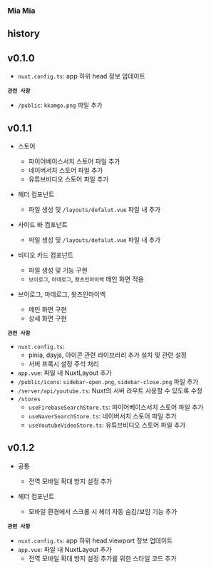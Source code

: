 ### Mia Mia

## history

## v0.1.0

- `nuxt.config.ts`: app 하위 head 정보 업데이트

**`관련 사항`**
- `/public`: `kkamgo.png` 파일 추가

## v0.1.1

- 스토어
  - 파이어베이스서치 스토어 파일 추가
  - 네이버서치 스토어 파일 추가
  - 유튜브비디오 스토어 파일 추가

- 헤더 컴포넌트
  - 파일 생성 및 `/layouts/defalut.vue` 파일 내 추가

- 사이드 바 컴포넌트
  - 파일 생성 및 `/layouts/defalut.vue` 파일 내 추가

- 비디오 카드 컴포넌트
  - 파일 생성 및 기능 구현
  - `브이로그`, `마데로그`, `왓츠인마이백` 메인 화면 적용

- 브이로그, 마데로그, 왓츠인마이백
  - 메인 화면 구현
  - 상세 화면 구현

**`관련 사항`**
- `nuxt.config.ts`:
  - pinia, dayjs, 아이콘 관련 라이브러리 추가 설치 및 관련 설정
  - 서버 프록시 설정 주석 처리
- `app.vue`: 파일 내 NuxtLayout 추가
- `/public/icons`: `sidebar-open.png`, `sidebar-close.png` 파일 추가
- `/server/api/youtube.ts`: Nuxt의 서버 라우트 사용할 수 있도록 수정
- `/stores`
  - `useFirebaseSearchStore.ts`: 파이어베이스서치 스토어 파일 추가
  - `useNaverSearchStore.ts`: 네이버서치 스토어 파일 추가
  - `useYoutubeVideoStore.ts`: 유튜브비디오 스토어 파일 추가

## v0.1.2

- 공통
  - 전역 모바일 확대 방지 설정 추가

- 헤더 컴포넌트
  - 모바일 환경에서 스크롤 시 헤더 자동 숨김/보임 기능 추가

**`관련 사항`**
- `nuxt.config.ts`: app 하위 head.viewport 정보 업데이트
- `app.vue`: 파일 내 NuxtLayout 추가
  - 전역 모바일 확대 방지 설정 추가를 위한 스타일 코드 추가
